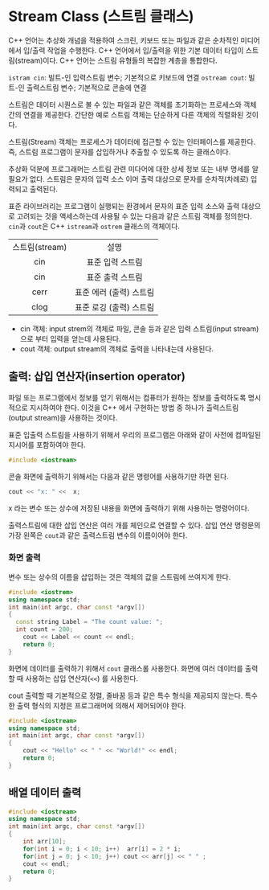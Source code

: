 #  Stream Class (스트림 클래스)

C++ 언어는 추상화 개념을 적용하여 스크린, 키보드 또는 파일과 같은 순차적인 미디어에서 입/출력 작업을 수행한다. 
C++ 언어에서 입/출력을 위한 기본 데이터 타입이 스트림(stream)이다. C++ 언어는 스트림 유형들의 복잡한 계층을 통합한다. 

```istram cin```: 빌트-인 입력스트림 변수; 기본적으로 키보드에 연결 
```ostream cout```: 빌트-인 출력스트림 변수; 기본적으로 콘솔에 연결

스트림은 데이터 시퀀스로 볼 수 있는 파일과 같은 객체를 초기화하는 프로세스와 객체 간의 연결을 제공한다. 
간단한 예로 스트림 객체는 단순하게 다른 객체의 직렬화된 것이다. 

스트림(Stream) 객체는 프로세스가 데이터에 접근할 수 있는 인터페이스를 제공한다. 즉, 스트림 프로그램이 문자를 삽입하거나 추출할 수 있도록 하는 클래스이다. 

추상화 덕분에 프로그래머는 스트림 관련 미다어에 대한 상세 정보 또는 내부 명세를 알 필요가 없다. 
스트림은 문자의 입력 소스 이머 출력 대상으로 문자를 순차적(차례로) 입력되고 출력된다. 

표준 라이브러리는 프로그램이 실행되는 환경에서 문자의 표준 입력 소스와 출력 대상으로 고려되는 것을 액세스하는데 사용될 수 있는 
다음과 같은 스트림 객체를 정의한다. 
``cin``과 ``cout``은 C++ ``istream``과 ``ostrem`` 클래스의 객체이다. 

<table align = "center">
<tr align = "center"><td>스트림(stream)</td><td>설명</td></tr>
<tr align = "center"><td>cin</td><td>표준 입력 스트림</td></tr>
<tr align = "center"><td>cin</td><td>표준 출력 스트림</td></tr>
<tr align = "center"><td>cerr</td><td>표준 에러 (출력) 스트림</td></tr>
<tr align = "center"><td>clog</td><td>표준 로깅 (출력) 스트림</td></tr>
</table>

* cin 객체: input strem의 객체로 파일, 콘솔 등과 같은 입력 스트림(input stream)으로 부터 입력을 얻는데 사용된다. 
* cout 객체: output stream의 객체로 출력을 나타내는데 사용된다. 

## 출력: 삽입 연산자(insertion operator)

파일 또는 프로그램에서 정보를 얻기 위해서는 컴퓨터가 원하는 정보를 출력하도록 명시적으로 지시하여야 한다. 
이것을 C++ 에서 구현하는 방법 중 하나가 출력스트림(output stream)을 사용하는 것이다. 

표준 입출력 스트림을 사용하기 위해서 우리의 프로그램은 아래와 같이 사전에 컴파일된 지시어를 포함하여야 한다.
```cpp
#include <iostream>
```

콘솔 화면에 출력하기 위해서는 다음과 같은 명령어를 사용하기만 하면 된다.

```cpp
cout << "x: " <<  x;
```
x 라는 변수 또는 상수에 저장된 내용을 화면에 출력하기 위해 사용하는 명령어이다.

출력스트림에 대한 삽입 연산은 여러 개를 체인으로 연결할 수 있다. 삽입 연산 명령문의 가장 왼쪽은 ```cout```과 같은 
출력스트림 변수의 이름이어야 한다. 

### 화면 출력
변수 또는 상수의 이름을 삽입하는 것은 객체의 값을 스트림에 쓰여지게 한다. 
```cpp
#include <iostrem>
using namespace std;
int main(int argc, char const *argv[])
{
  const string Label = "The count value: ";
  int count = 200;
	cout << Label << count << endl;
	return 0;
}
```

화면에 데이터를 출력하기 위해서 ``cout`` 클래스롤 사용한다.
화면에 여러 데이터를 출력할 때 사용하는 삽입 연산자(``<<``) 를 사용한다. 

cout 출력할 때 기본적으로 정렬, 줄바꿈 등과 같은 특수 형식을 제공되지 않는다. 특수한 출력 형식의 지정은 프로그래머에 의해서 
제어되어야 한다. 

```cpp
#include <iostream>
using namespace std;
int main(int argc, char const *argv[])
{
	cout << "Hello" << " " << "World!" << endl;
	return 0;
}
```

## 배열 데이터 출력

```cpp
#include <iostream>
using namespace std;
int main(int argc, char const *argv[])
{
	int arr[10];
	for(int i = 0; i < 10; i++)  arr[i] = 2 * i;
	for(int j = 0; j < 10; j++) cout << arr[j] << " " ;
	cout << endl;
	return 0;
}
```



